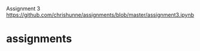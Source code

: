 
Assignment 3
https://github.com/chrishunne/assignments/blob/master/assignment3.ipynb
# assignments
